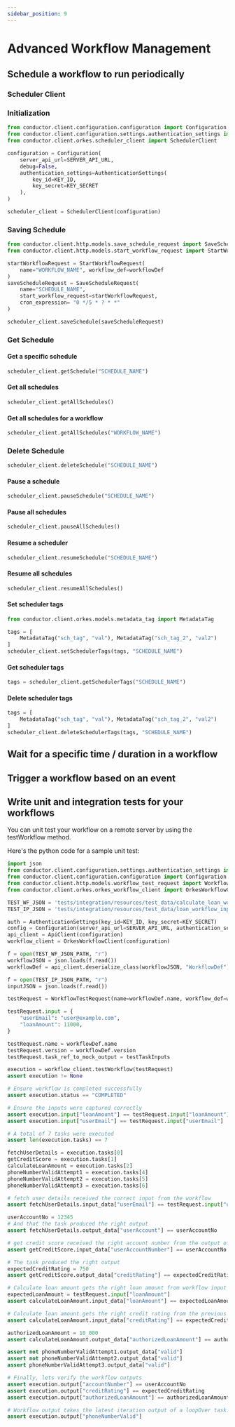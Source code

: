 ```yaml
---
sidebar_position: 9 
---
```


# Advanced Workflow Management

## Schedule a workflow to run periodically

### Scheduler Client

### Initialization
```python
from conductor.client.configuration.configuration import Configuration
from conductor.client.configuration.settings.authentication_settings import AuthenticationSettings
from conductor.client.orkes.scheduler_client import SchedulerClient

configuration = Configuration(
    server_api_url=SERVER_API_URL,
    debug=False,
    authentication_settings=AuthenticationSettings(
        key_id=KEY_ID,
        key_secret=KEY_SECRET
    ),
)

scheduler_client = SchedulerClient(configuration)
```

### Saving Schedule
```python
from conductor.client.http.models.save_schedule_request import SaveScheduleRequest
from conductor.client.http.models.start_workflow_request import StartWorkflowRequest

startWorkflowRequest = StartWorkflowRequest(
    name="WORKFLOW_NAME", workflow_def=workflowDef
)
saveScheduleRequest = SaveScheduleRequest(
    name="SCHEDULE_NAME",
    start_workflow_request=startWorkflowRequest,
    cron_expression= "0 */5 * ? * *"
)

scheduler_client.saveSchedule(saveScheduleRequest)
```

### Get Schedule

#### Get a specific schedule
```python
scheduler_client.getSchedule("SCHEDULE_NAME")
```

#### Get all schedules
```python
scheduler_client.getAllSchedules()
```

#### Get all schedules for a workflow
```python
scheduler_client.getAllSchedules("WORKFLOW_NAME")
```

### Delete Schedule
```python
scheduler_client.deleteSchedule("SCHEDULE_NAME")
```

#### Pause a schedule
```python
scheduler_client.pauseSchedule("SCHEDULE_NAME")
```

#### Pause all schedules
```python
scheduler_client.pauseAllSchedules()
```

#### Resume a scheduler
```python
scheduler_client.resumeSchedule("SCHEDULE_NAME")
```

#### Resume all schedules
```python
scheduler_client.resumeAllSchedules()
```

#### Set scheduler tags
```python
from conductor.client.orkes.models.metadata_tag import MetadataTag

tags = [
    MetadataTag("sch_tag", "val"), MetadataTag("sch_tag_2", "val2")
]
scheduler_client.setSchedulerTags(tags, "SCHEDULE_NAME")
```

#### Get scheduler tags
```python
tags = scheduler_client.getSchedulerTags("SCHEDULE_NAME")
```

#### Delete scheduler tags
```python
tags = [
    MetadataTag("sch_tag", "val"), MetadataTag("sch_tag_2", "val2")
]
scheduler_client.deleteSchedulerTags(tags, "SCHEDULE_NAME")
```

## Wait for a specific time / duration in a workflow

## Trigger a workflow based on an event

## Write unit and integration tests for your workflows

You can unit test your workflow on a remote server by using the testWorkflow method.

Here's the python code for a sample unit test:

```python
import json
from conductor.client.configuration.settings.authentication_settings import AuthenticationSettings
from conductor.client.configuration.configuration import Configuration
from conductor.client.http.models.workflow_test_request import WorkflowTestRequest
from conductor.client.orkes.orkes_workflow_client import OrkesWorkflowClient

TEST_WF_JSON = 'tests/integration/resources/test_data/calculate_loan_workflow.json'
TEST_IP_JSON = 'tests/integration/resources/test_data/loan_workflow_input.json'

auth = AuthenticationSettings(key_id=KEY_ID, key_secret=KEY_SECRET)
config = Configuration(server_api_url=SERVER_API_URL, authentication_settings=auth)
api_client = ApiClient(configuration)
workflow_client = OrkesWorkflowClient(configuration)

f = open(TEST_WF_JSON_PATH, "r")
workflowJSON = json.loads(f.read())
workflowDef = api_client.deserialize_class(workflowJSON, "WorkflowDef")

f = open(TEST_IP_JSON_PATH, "r")
inputJSON = json.loads(f.read())

testRequest = WorkflowTestRequest(name=workflowDef.name, workflow_def=workflowDef)

testRequest.input = {
    "userEmail": "user@example.com",
    "loanAmount": 11000,
}

testRequest.name = workflowDef.name
testRequest.version = workflowDef.version
testRequest.task_ref_to_mock_output = testTaskInputs

execution = workflow_client.testWorkflow(testRequest)
assert execution != None

# Ensure workflow is completed successfully
assert execution.status == "COMPLETED"

# Ensure the inputs were captured correctly
assert execution.input["loanAmount"] == testRequest.input["loanAmount"]
assert execution.input["userEmail"] == testRequest.input["userEmail"]

# A total of 7 tasks were executed
assert len(execution.tasks) == 7

fetchUserDetails = execution.tasks[0]
getCreditScore = execution.tasks[1]
calculateLoanAmount = execution.tasks[2]
phoneNumberValidAttempt1 = execution.tasks[4]
phoneNumberValidAttempt2 = execution.tasks[5]
phoneNumberValidAttempt3 = execution.tasks[6]

# fetch user details received the correct input from the workflow
assert fetchUserDetails.input_data["userEmail"] == testRequest.input["userEmail"]

userAccountNo = 12345
# And that the task produced the right output
assert fetchUserDetails.output_data["userAccount"] == userAccountNo

# get credit score received the right account number from the output of the fetch user details
assert getCreditScore.input_data["userAccountNumber"] == userAccountNo

# The task produced the right output
expectedCreditRating = 750
assert getCreditScore.output_data["creditRating"] == expectedCreditRating

# Calculate loan amount gets the right loan amount from workflow input
expectedLoanAmount = testRequest.input["loanAmount"]
assert calculateLoanAmount.input_data["loanAmount"] == expectedLoanAmount

# Calculate loan amount gets the right credit rating from the previous task
assert calculateLoanAmount.input_data["creditRating"] == expectedCreditRating

authorizedLoanAmount = 10_000
assert calculateLoanAmount.output_data["authorizedLoanAmount"] == authorizedLoanAmount

assert not phoneNumberValidAttempt1.output_data["valid"]
assert not phoneNumberValidAttempt2.output_data["valid"]
assert phoneNumberValidAttempt3.output_data["valid"]

# Finally, lets verify the workflow outputs
assert execution.output["accountNumber"] == userAccountNo
assert execution.output["creditRating"] == expectedCreditRating
assert execution.output["authorizedLoanAmount"] == authorizedLoanAmount

# Workflow output takes the latest iteration output of a loopOver task.
assert execution.output["phoneNumberValid"]
```